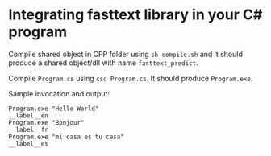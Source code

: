 # Integrating fasttext library in your C# program

Compile shared object in CPP folder using `sh compile.sh` and it should produce a shared object/dll with name `fasttext_predict`.

Compile `Program.cs` using `csc Program.cs`. It should produce `Program.exe`.

Sample invocation and output:
```
Program.exe "Hello World"
__label__en
Program.exe "Bonjour"    
__label__fr
Program.exe "mi casa es tu casa"
__label__es
```
